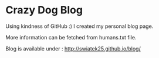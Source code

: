 Crazy Dog Blog
====

Using kindness of GitHub :) I created my personal blog page. 

More information can be fetched from humans.txt file. 

Blog is available under : http://swiatek25.github.io/blog/

